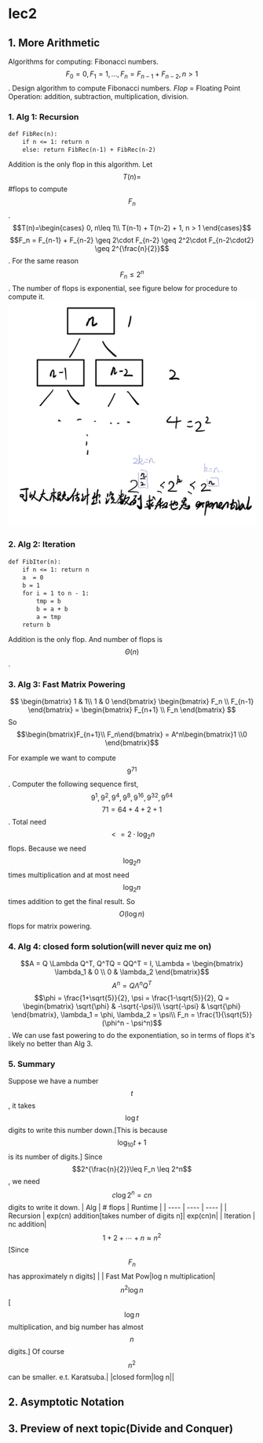 # lec2

## 1. More Arithmetic

Algorithms for computing: Fibonacci numbers.$$F_0 = 0, F_1 = 1,\dots ,F_n = F_{n-1} + F_{n-2}, n > 1$$. Design algorithm to compute Fibonacci numbers. _Flop_ = Floating Point Operation: addition, subtraction, multiplication, division.

### 1. Alg 1: Recursion

```text
def FibRec(n):
    if n <= 1: return n
    else: return FibRec(n-1) + FibRec(n-2)
```
Addition is the only flop in this algorithm.
Let $$T(n)=$$ #flops to compute $$F_n$$.
$$T(n)=\begin{cases}
    0, n\leq 1\\
    T(n-1) + T(n-2) + 1, n > 1
\end{cases}$$
$$F_n = F_{n-1} + F_{n-2} \geq 2\cdot F_{n-2} \geq 2^2\cdot F_{n-2\cdot2} \geq 2^{\frac{n}{2}}$$. For the same reason $$F_n \leq 2^n$$. The number of flops is exponential, see figure below for procedure to compute it.
![Number of flops](images/cs170lec2fig1.jpeg)

### 2. Alg 2: Iteration

```text
def FibIter(n):
    if n <= 1: return n
    a  = 0
    b = 1
    for i = 1 to n - 1:
        tmp = b
        b = a + b
        a = tmp
    return b
```
Addition is the only flop. And number of flops is $$\Theta(n)$$.

### 3. Alg 3: Fast Matrix Powering

$$
\begin{bmatrix}
    1 & 1\\
    1 & 0
\end{bmatrix} \begin{bmatrix}
    F_n \\
    F_{n-1}
\end{bmatrix} = \begin{bmatrix}
    F_{n+1} \\
    F_n
\end{bmatrix}
$$
So $$\begin{bmatrix}F_{n+1}\\
    F_n\end{bmatrix} = A^n\begin{bmatrix}1 \\0 \end{bmatrix}$$

For example we want to compute $$9^{71}$$. Computer the following sequence first,
$$9^1, 9^2, 9^4, 9^8, 9^{16}, 9^{32}, 9^{64}$$
$$71 = 64 + 4 + 2 + 1$$.
Total need $$<= 2 \cdot \log_2{n}$$ flops. Because we need $$\log_2{n}$$ times multiplication and at most need  $$\log_2{n}$$ times addition to get the final result. So $$O(\log n)$$ flops for matrix powering.


### 4. Alg 4: closed form solution(will never quiz me on)
$$A = Q \Lambda Q^T, Q^TQ = QQ^T = I, \Lambda = \begin{bmatrix}
    \lambda_1 & 0 \\
    0 & \lambda_2
\end{bmatrix}$$
$$
A^n = Q\Lambda^nQ^T
$$
$$\phi = \frac{1+\sqrt{5}}{2}, \psi = \frac{1-\sqrt{5}}{2}, Q = \begin{bmatrix}
    \sqrt{\phi} & -\sqrt{-\psi}\\
    \sqrt{-\psi} & \sqrt{\phi}
\end{bmatrix}, \lambda_1 = \phi, \lambda_2 = \psi\\
F_n = \frac{1}{\sqrt{5}}(\phi^n - \psi^n)$$.
We can use fast powering to do the exponentiation, so in terms of flops it's likely no better than Alg 3.

### 5. Summary
Suppose we have a number $$t$$, it takes $$\log t$$ digits to write this number down.[This is because $$\log_{10}t + 1$$ is its number of digits.] Since $$2^{\frac{n}{2}}\leq F_n \leq 2^n$$, we need $$c\log 2^n = c n$$ digits to write it down.
| Alg | # flops | Runtime |
| ---- | ---- | ---- |
| Recursion | exp(cn) addition[takes number of digits n]|  exp(cn)n|
| Iteration | nc addition|$$1+2+\cdots+n \approx n^2$$[Since $$F_n$$ has approximately n digits]  |
| Fast Mat Pow|log n multiplication|$$n^2\log n$$[$$\log n$$ multiplication, and big number has almost $$n$$ digits.] Of course $$n^2$$ can be smaller. e.t. Karatsuba.|
|closed form|log n||
## 2. Asymptotic Notation
## 3. Preview of next topic(Divide and Conquer)
